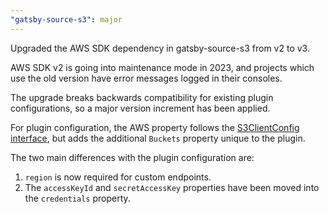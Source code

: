 ```yaml
---
"gatsby-source-s3": major
---
```


Upgraded the AWS SDK dependency in gatsby-source-s3 from v2 to v3.

AWS SDK v2 is going into maintenance mode in 2023, and projects which use the old version have error messages logged in their consoles.

The upgrade breaks backwards compatibility for existing plugin configurations, so a major version increment has been applied.

For plugin configuration, the AWS property follows the [S3ClientConfig interface](https://docs.aws.amazon.com/AWSJavaScriptSDK/v3/latest/clients/client-s3/interfaces/s3clientconfig.html), but adds the additional `Buckets` property unique to the plugin.

The two main differences with the plugin configuration are:

1. `region` is now required for custom endpoints.
2. The `accessKeyId` and `secretAccessKey` properties have been moved into the `credentials` property.
